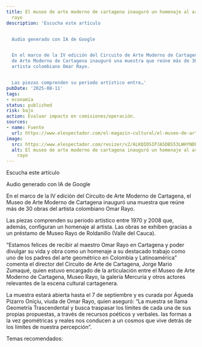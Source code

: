 ```yaml
---
title: El museo de arte moderno de cartagena inauguró un homenaje al artista omar
  rayo
description: 'Escucha este artículo


  Audio generado con IA de Google


  En el marco de la IV edición del Circuito de Arte Moderno de Cartagena, el Museo
  de Arte Moderno de Cartagena inauguró una muestra que reúne más de 30 obras del
  artista colombiano Omar Rayo.


  Las piezas comprenden su periodo artístico entre…'
pubDate: '2025-08-11'
tags:
- economía
status: published
risk: bajo
action: Evaluar impacto en comisiones/operación.
sources:
- name: Fuente
  url: https://www.elespectador.com/el-magazin-cultural/el-museo-de-arte-moderno-de-cartagena-inauguro-un-homenaje-al-artista-omar-rayo/
image:
  src: https://www.elespectador.com/resizer/v2/ALKQIOSIPJASDBS53LWHYNDP2I.jpeg?auth=8a559e9ca6d1488a115428866e071978c52c2598c297b3a038c1ce1a6011a629&width=657&smart=true&quality=60
  alt: El museo de arte moderno de cartagena inauguró un homenaje al artista omar
    rayo
---
```

Escucha este artículo

Audio generado con IA de Google

En el marco de la IV edición del Circuito de Arte Moderno de Cartagena, el Museo de Arte Moderno de Cartagena inauguró una muestra que reúne más de 30 obras del artista colombiano Omar Rayo.

Las piezas comprenden su periodo artístico entre 1970 y 2008 que, además, configuran un homenaje al artista. Las obras se exhiben gracias a un préstamo de Museo Rayo de Roldanillo (Valle del Cauca).

“Estamos felices de recibir al maestro Omar Rayo en Cartagena y poder divulgar su vida y obra como un homenaje a su destacado trabajo como uno de los padres del arte geométrico en Colombia y Latinoamérica” comenta el director del Circuito de Arte de Cartagena, Jorge Mario Zumaqué, quien estuvo encargado de la articulación entre el Museo de Arte Moderno de Cartagena, Museo Rayo, la galería Mercuria y otros actores relevantes de la escena cultural cartagenera.

La muestra estará abierta hasta el 7 de septiembre y es curada por Águeda Pizarro Oniçiu, viuda de Omar Rayo, quien aseguró: “La muestra se llama Geometría Trascendental y busca traspasar los límites de cada una de sus propias propuestas, a través de recursos poéticos y verbales. las formas a la vez geométricas y reales nos conducen a un cosmos que vive detrás de los límites de nuestra percepción”.

Temas recomendados:
